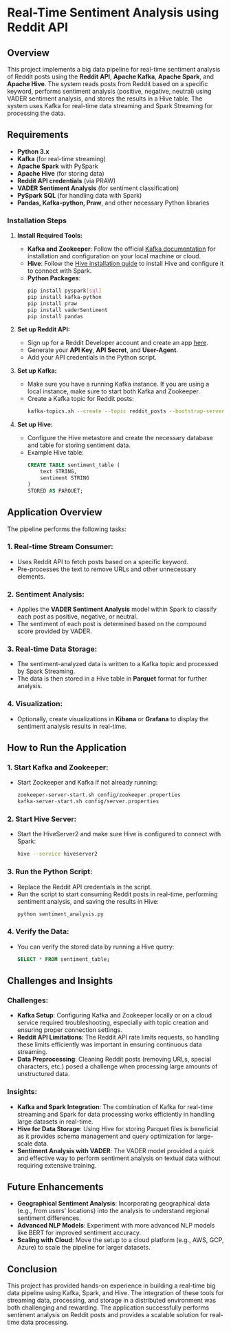 # Real-Time Sentiment Analysis using Reddit API

## Overview

This project implements a big data pipeline for real-time sentiment analysis of Reddit posts using the **Reddit API**, **Apache Kafka**, **Apache Spark**, and **Apache Hive**. The system reads posts from Reddit based on a specific keyword, performs sentiment analysis (positive, negative, neutral) using VADER sentiment analysis, and stores the results in a Hive table. The system uses Kafka for real-time data streaming and Spark Streaming for processing the data.

## Requirements

- **Python 3.x**
- **Kafka** (for real-time streaming)
- **Apache Spark** with PySpark
- **Apache Hive** (for storing data)
- **Reddit API credentials** (via PRAW)
- **VADER Sentiment Analysis** (for sentiment classification)
- **PySpark SQL** (for handling data with Spark)
- **Pandas, Kafka-python, Praw**, and other necessary Python libraries

### Installation Steps

1. **Install Required Tools:**
   - **Kafka and Zookeeper**: Follow the official [Kafka documentation](https://kafka.apache.org/quickstart) for installation and configuration on your local machine or cloud.
   - **Hive**: Follow the [Hive installation guide](https://cwiki.apache.org/confluence/display/Hive/GettingStarted) to install Hive and configure it to connect with Spark.
   - **Python Packages**:
     ```bash
     pip install pyspark[sql]
     pip install kafka-python
     pip install praw
     pip install vaderSentiment
     pip install pandas
     ```

2. **Set up Reddit API:**
   - Sign up for a Reddit Developer account and create an app [here](https://www.reddit.com/prefs/apps).
   - Generate your **API Key**, **API Secret**, and **User-Agent**.
   - Add your API credentials in the Python script.

3. **Set up Kafka:**
   - Make sure you have a running Kafka instance. If you are using a local instance, make sure to start both Kafka and Zookeeper.
   - Create a Kafka topic for Reddit posts:
     ```bash
     kafka-topics.sh --create --topic reddit_posts --bootstrap-server localhost:9092 --partitions 1 --replication-factor 1
     ```

4. **Set up Hive:**
   - Configure the Hive metastore and create the necessary database and table for storing sentiment data.
   - Example Hive table:
     ```sql
     CREATE TABLE sentiment_table (
         text STRING,
         sentiment STRING
     )
     STORED AS PARQUET;
     ```

## Application Overview

The pipeline performs the following tasks:

### 1. **Real-time Stream Consumer**:
   - Uses Reddit API to fetch posts based on a specific keyword.
   - Pre-processes the text to remove URLs and other unnecessary elements.

### 2. **Sentiment Analysis**:
   - Applies the **VADER Sentiment Analysis** model within Spark to classify each post as positive, negative, or neutral.
   - The sentiment of each post is determined based on the compound score provided by VADER.

### 3. **Real-time Data Storage**:
   - The sentiment-analyzed data is written to a Kafka topic and processed by Spark Streaming.
   - The data is then stored in a Hive table in **Parquet** format for further analysis.

### 4. **Visualization**:
   - Optionally, create visualizations in **Kibana** or **Grafana** to display the sentiment analysis results in real-time.

## How to Run the Application

### 1. **Start Kafka and Zookeeper**:
   - Start Zookeeper and Kafka if not already running:
     ```bash
     zookeeper-server-start.sh config/zookeeper.properties
     kafka-server-start.sh config/server.properties
     ```

### 2. **Start Hive Server**:
   - Start the HiveServer2 and make sure Hive is configured to connect with Spark:
     ```bash
     hive --service hiveserver2
     ```

### 3. **Run the Python Script**:
   - Replace the Reddit API credentials in the script.
   - Run the script to start consuming Reddit posts in real-time, performing sentiment analysis, and saving the results in Hive:
     ```bash
     python sentiment_analysis.py
     ```

### 4. **Verify the Data**:
   - You can verify the stored data by running a Hive query:
     ```sql
     SELECT * FROM sentiment_table;
     ```

## Challenges and Insights

### Challenges:
- **Kafka Setup**: Configuring Kafka and Zookeeper locally or on a cloud service required troubleshooting, especially with topic creation and ensuring proper connection settings.
- **Reddit API Limitations**: The Reddit API rate limits requests, so handling these limits efficiently was important in ensuring continuous data streaming.
- **Data Preprocessing**: Cleaning Reddit posts (removing URLs, special characters, etc.) posed a challenge when processing large amounts of unstructured data.

### Insights:
- **Kafka and Spark Integration**: The combination of Kafka for real-time streaming and Spark for data processing works efficiently in handling large datasets in real-time.
- **Hive for Data Storage**: Using Hive for storing Parquet files is beneficial as it provides schema management and query optimization for large-scale data.
- **Sentiment Analysis with VADER**: The VADER model provided a quick and effective way to perform sentiment analysis on textual data without requiring extensive training.

## Future Enhancements

- **Geographical Sentiment Analysis**: Incorporating geographical data (e.g., from users' locations) into the analysis to understand regional sentiment differences.
- **Advanced NLP Models**: Experiment with more advanced NLP models like BERT for improved sentiment accuracy.
- **Scaling with Cloud**: Move the setup to a cloud platform (e.g., AWS, GCP, Azure) to scale the pipeline for larger datasets.

## Conclusion

This project has provided hands-on experience in building a real-time big data pipeline using Kafka, Spark, and Hive. The integration of these tools for streaming data, processing, and storage in a distributed environment was both challenging and rewarding. The application successfully performs sentiment analysis on Reddit posts and provides a scalable solution for real-time data processing.
